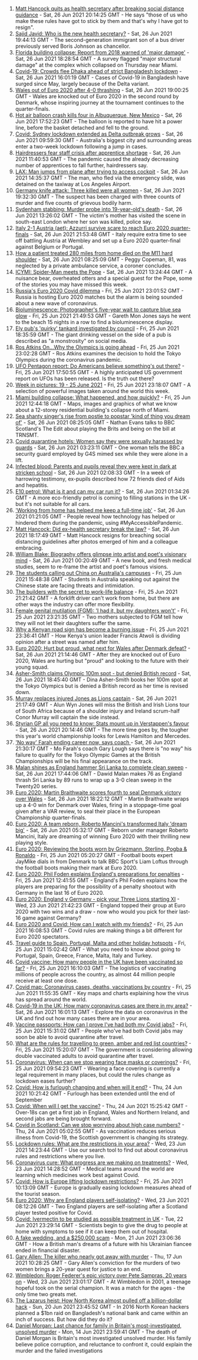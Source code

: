 1. [Matt Hancock quits as health secretary after breaking social distance guidance](https://www.bbc.co.uk/news/uk-57625508) - Sat, 26 Jun 2021 20:14:25 GMT - He says "those of us who make these rules have got to stick by them and that's why I have got to resign".
2. [Sajid Javid: Who is the new health secretary?](https://www.bbc.co.uk/news/uk-politics-43947008) - Sat, 26 Jun 2021 19:44:13 GMT - The second-generation immigrant son of a bus driver previously served Boris Johnson as chancellor.
3. [Florida building collapse: Report from 2018 warned of 'major damage'](https://www.bbc.co.uk/news/world-us-canada-57621774) - Sat, 26 Jun 2021 18:28:54 GMT - A survey flagged "major structural damage" at the complex which collapsed on Thursday near Miami.
4. [Covid-19: Crowds flee Dhaka ahead of strict Bangladesh lockdown](https://www.bbc.co.uk/news/world-asia-57624557) - Sat, 26 Jun 2021 16:01:19 GMT - Cases of Covid-19 in Bangladesh have surged since May, largely because of the Delta variant.
5. [Wales out of Euro 2020 after 4-0 thrashing](https://www.bbc.co.uk/sport/football/51197369) - Sat, 26 Jun 2021 19:00:25 GMT - Wales are knocked out of Euro 2020 in the second round by Denmark, whose inspiring journey at the tournament continues to the quarter-finals.
6. [Hot air balloon crash kills four in Albuquerque, New Mexico](https://www.bbc.co.uk/news/world-us-canada-57624698) - Sat, 26 Jun 2021 17:52:23 GMT - The balloon is reported to have hit a power line, before the basket detached and fell to the ground.
7. [Covid: Sydney lockdown extended as Delta outbreak grows](https://www.bbc.co.uk/news/world-australia-57621552) - Sat, 26 Jun 2021 09:59:30 GMT - Australia's biggest city and surrounding areas enter a two-week lockdown following a jump in cases.
8. [Hairdressers fear staff crisis after apprentice shortage](https://www.bbc.co.uk/news/uk-57621856) - Sat, 26 Jun 2021 11:40:53 GMT - The pandemic caused the already decreasing number of apprentices to fall further, hairdressers say.
9. [LAX: Man jumps from plane after trying to access cockpit](https://www.bbc.co.uk/news/world-us-canada-57623741) - Sat, 26 Jun 2021 14:35:37 GMT - The man, who fled via the emergency slide, was detained on the taxiway at Los Angeles Airport.
10. [Germany knife attack: Three killed were all women](https://www.bbc.co.uk/news/world-europe-57624115) - Sat, 26 Jun 2021 19:32:30 GMT - The suspect has been charged with three counts of murder and five counts of grievous bodily harm.
11. [Sydenham stabbing: Murder probe into 19-year-old's death](https://www.bbc.co.uk/news/uk-england-london-57622450) - Sat, 26 Jun 2021 13:26:02 GMT - The victim's mother has visited the scene in south-east London where her son was killed, police say.
12. [Italy 2-1 Austria (aet): Azzurri survive scare to reach Euro 2020 quarter-finals](https://www.bbc.co.uk/sport/football/51198511) - Sat, 26 Jun 2021 21:53:48 GMT - Italy require extra time to see off battling Austria at Wembley and set up a Euro 2020 quarter-final against Belgium or Portugal.
13. [How a patient treated 280 miles from home died on the M11 hard shoulder](https://www.bbc.co.uk/news/uk-england-norfolk-57575298) - Sat, 26 Jun 2021 08:25:09 GMT - Peggy Copeman, 81, was neglected by a private ambulance service, a coroner concludes.
14. [ICYMI: Spider-Man meets the Pope](https://www.bbc.co.uk/news/world-57589858) - Sat, 26 Jun 2021 13:24:44 GMT - A nuisance bear, overheated otters and a special guest for the Pope, some of the stories you may have missed this week.
15. [Russia's Euro 2020 Covid dilemma](https://www.bbc.co.uk/news/world-europe-57614376) - Fri, 25 Jun 2021 23:01:52 GMT - Russia is hosting Euro 2020 matches but the alarm is being sounded about a new wave of coronavirus.
16. [Bioluminescence: Photographer's five-year wait to capture blue sea glow](https://www.bbc.co.uk/news/uk-wales-57610212) - Fri, 25 Jun 2021 21:49:53 GMT - Gareth Mon Jones says he went to the beach 15 nights in a row to find a bioluminescence display.
17. [Ely pub's 'quirky' tankard investigated by council](https://www.bbc.co.uk/news/uk-england-cambridgeshire-57617443) - Fri, 25 Jun 2021 18:35:59 GMT - The giant drinking vessel on the side of a pub is described as "a monstrosity" on social media.
18. [Ros Atkins On…Why the Olympics is going ahead](https://www.bbc.co.uk/news/world-57616073) - Fri, 25 Jun 2021 23:02:28 GMT - Ros Atkins examines the decision to hold the Tokyo Olympics during the coronavirus pandemic.
19. [UFO Pentagon report: Do Americans believe something's out there?](https://www.bbc.co.uk/news/world-us-canada-57605989) - Fri, 25 Jun 2021 17:50:55 GMT - A highly anticipated US government report on UFOs has been released. Is the truth out there?
20. [Week in pictures: 19 - 25 June 2021](https://www.bbc.co.uk/news/in-pictures-57612756) - Fri, 25 Jun 2021 23:18:07 GMT - A selection of powerful images taken around the world this week.
21. [Miami building collapse: What happened, and how quickly?](https://www.bbc.co.uk/news/world-us-canada-57609620) - Fri, 25 Jun 2021 12:44:18 GMT - Maps, images and graphics of what we know about a 12-storey residential building's collapse north of Miami.
22. [Sea shanty singer's rise from postie to popstar 'kind of thing you dream of'](https://www.bbc.co.uk/news/uk-scotland-57613096) - Sat, 26 Jun 2021 08:25:05 GMT - Nathan Evans talks to BBC Scotland's The Edit about playing the Brits and being on the bill at TRNSMT.
23. [Covid quarantine hotels: Women say they were sexually harassed by guards](https://www.bbc.co.uk/news/stories-57609164) - Sat, 26 Jun 2021 03:23:11 GMT - One woman tells the BBC a security guard employed by G4S mimed sex while they were alone in a lift.
24. [Infected blood: Parents and pupils reveal they were kept in dark at stricken school](https://www.bbc.co.uk/news/uk-57600229) - Sat, 26 Jun 2021 02:08:33 GMT - In a week of harrowing testimony, ex-pupils described how 72 friends died of Aids and hepatitis.
25. [E10 petrol: What is it and can my car run it?](https://www.bbc.co.uk/news/business-57585105) - Sat, 26 Jun 2021 01:34:26 GMT - A more eco-friendly petrol is coming to filling stations in the UK - but it's not suitable for all cars.
26. ['Working from home has helped me keep a full-time job'](https://www.bbc.co.uk/news/disability-57578287) - Sat, 26 Jun 2021 01:21:05 GMT - People reveal how technology has helped or hindered them during the pandemic, using #MyAccessiblePandemic.
27. [Matt Hancock: Did ex-health secretary break the law?](https://www.bbc.co.uk/news/57611369) - Sat, 26 Jun 2021 18:17:49 GMT - Matt Hancock resigns for breaching social distancing guidelines after photos emerged of him and a colleague embracing.
28. [William Blake: Biography offers glimpse into artist and poet's visionary mind](https://www.bbc.co.uk/news/entertainment-arts-57419544) - Sat, 26 Jun 2021 00:20:49 GMT - A new book, and fresh medical studies, seem to re-frame the artist and poet's famous visions.
29. [The students calling out China on Australia's campuses](https://www.bbc.co.uk/news/world-australia-56478621) - Fri, 25 Jun 2021 15:48:38 GMT - Students in Australia speaking out against the Chinese state are facing threats and intimidation.
30. [The builders with the secret to work-life balance](https://www.bbc.co.uk/news/business-57486111) - Fri, 25 Jun 2021 21:21:42 GMT - A forklift driver can't work from home, but there are other ways the industry can offer more flexibility.
31. [Female genital mutilation (FGM): 'I had it, but my daughters won't'](https://www.bbc.co.uk/news/world-middle-east-57530121) - Fri, 25 Jun 2021 23:21:35 GMT - Two mothers subjected to FGM tell how they will not let their daughters suffer the same.
32. [Why a Kenyan road sign has become a burning issue](https://www.bbc.co.uk/news/world-africa-57597499) - Fri, 25 Jun 2021 23:36:41 GMT - How Kenya's union leader Francis Atwoli is dividing opinion after a street was named after him.
33. [Euro 2020: Hurt but proud, what next for Wales after Denmark defeat?](https://www.bbc.co.uk/sport/football/57625934) - Sat, 26 Jun 2021 21:14:46 GMT - After they are knocked out of Euro 2020, Wales are hurting but "proud" and looking to the future with their young squad.
34. [Asher-Smith claims Olympic 100m spot - but denied British record](https://www.bbc.co.uk/sport/athletics/57624157) - Sat, 26 Jun 2021 18:45:40 GMT - Dina Asher-Smith books her 100m spot at the Tokyo Olympics but is denied a British record as her time is revised down.
35. [Murray replaces injured Jones as Lions captain](https://www.bbc.co.uk/sport/rugby-union/57623557) - Sat, 26 Jun 2021 21:17:49 GMT - Alun Wyn Jones will miss the British and Irish Lions tour of South Africa because of a shoulder injury and Ireland scrum-half Conor Murray will captain the side instead.
36. [Styrian GP all you need to know: Stats mount up in Verstappen's favour](https://www.bbc.co.uk/sport/formula1/57624978) - Sat, 26 Jun 2021 20:14:46 GMT - The more time goes by, the tougher this year's world championship looks for Lewis Hamilton and Mercedes.
37. ['No way' Farah ending career now, says coach ](https://www.bbc.co.uk/sport/athletics/57624517) - Sat, 26 Jun 2021 21:30:17 GMT - Mo Farah's coach Gary Lough says there is "no way" his failure to qualify for the Tokyo Olympic Games at the British Championships will be his final appearance on the track.
38. [Malan shines as England hammer Sri Lanka to complete clean sweep](https://www.bbc.co.uk/sport/cricket/57622506) - Sat, 26 Jun 2021 17:44:06 GMT - Dawid Malan makes 76 as England thrash Sri Lanka by 89 runs to wrap up a 3-0 clean sweep in the Twenty20 series.
39. [Euro 2020: Martin Braithwaite scores fourth to seal Denmark victory over Wales](https://www.bbc.co.uk/sport/av/football/57625518) - Sat, 26 Jun 2021 18:22:12 GMT - Martin Braithwaite wraps up a 4-0 win for Denmark over Wales, firing in a stoppage-time goal given after a VAR review, to seal their place in the European Championship quarter-finals.
40. [Euro 2020: A team reborn, Roberto Mancini's transformed Italy 'dream big'](https://www.bbc.co.uk/sport/football/57586496) - Sat, 26 Jun 2021 05:32:17 GMT - Reborn under manager Roberto Mancini, Italy are dreaming of winning Euro 2020 with their thrilling new playing style.
41. [Euro 2020: Reviewing the boots worn by Griezmann, Sterling, Pogba & Ronaldo](https://www.bbc.co.uk/sport/av/football/57570154) - Fri, 25 Jun 2021 05:20:27 GMT - Football boots expert JayMike dials in from Denmark to talk BBC Sport's Liam Loftus through the football boots making their mark at Euro 2020.
42. [Euro 2020: Phil Foden explains England's preparations for penalties](https://www.bbc.co.uk/sport/av/football/57614102) - Fri, 25 Jun 2021 12:41:55 GMT - England's Phil Foden explains how the players are preparing for the possibility of a penalty shootout with Germany in the last 16 of Euro 2020.
43. [Euro 2020: England v Germany - pick your Three Lions starting XI](https://www.bbc.co.uk/sport/football/57584922) - Wed, 23 Jun 2021 21:42:23 GMT - England topped their group at Euro 2020 with two wins and a draw - now who would you pick for their last-16 game against Germany?
44. [Euro 2020 and Covid: How can I watch with my friends?](https://www.bbc.co.uk/news/uk-57386719) - Fri, 25 Jun 2021 16:08:53 GMT - Covid rules are making things a bit different for Euro 2020 spectators.
45. [Travel guide to Spain, Portugal, Malta and other holiday hotspots](https://www.bbc.co.uk/news/explainers-56997931) - Fri, 25 Jun 2021 15:02:42 GMT - What you need to know about going to Portugal, Spain, Greece, France, Malta, Italy and Turkey.
46. [Covid vaccine: How many people in the UK have been vaccinated so far?](https://www.bbc.co.uk/news/health-55274833) - Fri, 25 Jun 2021 16:10:03 GMT - The logistics of vaccinating millions of people across the country, as almost 44 million people receive at least one dose.
47. [Covid map: Coronavirus cases, deaths, vaccinations by country](https://www.bbc.co.uk/news/world-51235105) - Fri, 25 Jun 2021 11:55:35 GMT - Key maps and charts explaining how the virus has spread around the world.
48. [Covid-19 in the UK: How many coronavirus cases are there in my area?](https://www.bbc.co.uk/news/uk-51768274) - Sat, 26 Jun 2021 16:01:13 GMT - Explore the data on coronavirus in the UK and find out how many cases there are in your area.
49. [Vaccine passports: How can I prove I've had both my Covid jabs?](https://www.bbc.co.uk/news/explainers-55718553) - Fri, 25 Jun 2021 15:31:02 GMT - People who've had both Covid jabs may soon be able to avoid quarantine after travel.
50. [What are the rules for travelling to green, amber and red list countries?](https://www.bbc.co.uk/news/explainers-52544307) - Fri, 25 Jun 2021 15:20:07 GMT - The government is considering allowing double vaccinated adults to avoid quarantine after travel.
51. [Coronavirus: When can we stop wearing face masks or coverings?](https://www.bbc.co.uk/news/health-51205344) - Fri, 25 Jun 2021 09:54:23 GMT - Wearing a face covering is currently a legal requirement in many places, but could the rules change as lockdown eases further?
52. [Covid: How is furlough changing and when will it end?](https://www.bbc.co.uk/news/explainers-52135342) - Thu, 24 Jun 2021 10:21:42 GMT - Furlough has been extended until the end of September
53. [Covid: When will I get the vaccine?](https://www.bbc.co.uk/news/health-55045639) - Thu, 24 Jun 2021 15:25:42 GMT - Over-18s can get a first jab in England, Wales and Northern Ireland, and second jabs are being brought forward.
54. [Covid in Scotland: Can we stop worrying about high case numbers?](https://www.bbc.co.uk/news/uk-scotland-57581952) - Thu, 24 Jun 2021 05:02:55 GMT - As vaccination reduces serious illness from Covid-19, the Scottish government is changing its strategy.
55. [Lockdown rules: What are the restrictions in your area?](https://www.bbc.co.uk/news/uk-54373904) - Wed, 23 Jun 2021 14:23:44 GMT - Use our search tool to find out about coronavirus rules and restrictions where you live.
56. [Coronavirus cure: What progress are we making on treatments?](https://www.bbc.co.uk/news/health-52354520) - Wed, 23 Jun 2021 14:28:52 GMT - Medical teams around the world are learning which medicines work best against Covid.
57. [Covid: How is Europe lifting lockdown restrictions?](https://www.bbc.co.uk/news/explainers-53640249) - Fri, 25 Jun 2021 10:13:09 GMT - Europe is gradually easing lockdown measures ahead of the tourist season.
58. [Euro 2020: Why are England players self-isolating?](https://www.bbc.co.uk/news/explainers-57568450) - Wed, 23 Jun 2021 08:12:26 GMT - Two England players are self-isolating after a Scotland player tested positive for Covid.
59. [Covid: Ivermectin to be studied as possible treatment in UK](https://www.bbc.co.uk/news/health-57570377) - Tue, 22 Jun 2021 23:29:14 GMT - Scientists begin to give the drug to people at home with symptoms to see if it can keep them out of hospital.
60. [A fake wedding, and a $250,000 scam](https://www.bbc.co.uk/news/world-europe-57358241) - Mon, 21 Jun 2021 23:06:36 GMT - How a British man's dreams of a future with his Ukrainian fiancee ended in financial disaster.
61. [Gary Allen: The killer who nearly got away with murder](https://www.bbc.co.uk/news/uk-england-57331321) - Thu, 17 Jun 2021 10:28:25 GMT - Gary Allen's conviction for the murders of two women brings a 20-year quest for justice to an end.
62. [Wimbledon: Roger Federer's epic victory over Pete Sampras, 20 years on](https://www.bbc.co.uk/sport/tennis/57514035) - Wed, 23 Jun 2021 23:01:17 GMT - At Wimbledon in 2001, a teenage hopeful took on the serial champion. It was a match for the ages - the only time two greats met.
63. [The Lazarus heist: How North Korea almost pulled off a billion-dollar hack](https://www.bbc.co.uk/news/stories-57520169) - Sun, 20 Jun 2021 23:45:52 GMT - In 2016 North Korean hackers planned a $1bn raid on Bangladesh's national bank and came within an inch of success. But how did they do it?
64. [Daniel Morgan: Last chance for family in Britain's most-investigated, unsolved murder](https://www.bbc.co.uk/news/uk-57073302) - Mon, 14 Jun 2021 23:59:41 GMT - The death of Daniel Morgan is Britain's most investigated unsolved murder. His family believe police corruption, and reluctance to confront it, could explain the murder and the failed investigations
